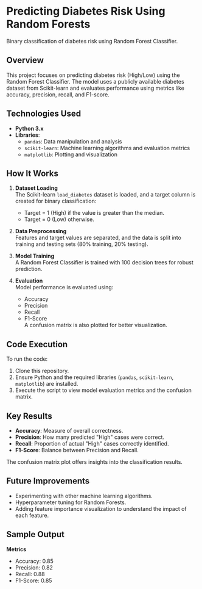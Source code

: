 # Predicting Diabetes Risk Using Random Forests

Binary classification of diabetes risk using Random Forest Classifier.


## Overview

This project focuses on predicting diabetes risk (High/Low) using the Random Forest Classifier. The model uses a publicly available diabetes dataset from Scikit-learn and evaluates performance using metrics like accuracy, precision, recall, and F1-score.


## Technologies Used

- **Python 3.x**
- **Libraries**:
  - `pandas`: Data manipulation and analysis
  - `scikit-learn`: Machine learning algorithms and evaluation metrics
  - `matplotlib`: Plotting and visualization


## How It Works

1. **Dataset Loading**  
   The Scikit-learn `load_diabetes` dataset is loaded, and a target column is created for binary classification:
   - Target = 1 (High) if the value is greater than the median.
   - Target = 0 (Low) otherwise.

2. **Data Preprocessing**  
   Features and target values are separated, and the data is split into training and testing sets (80% training, 20% testing).

3. **Model Training**  
   A Random Forest Classifier is trained with 100 decision trees for robust prediction.

4. **Evaluation**  
   Model performance is evaluated using:
   - Accuracy
   - Precision
   - Recall
   - F1-Score  
   A confusion matrix is also plotted for better visualization.


## Code Execution

To run the code:
1. Clone this repository.
2. Ensure Python and the required libraries (`pandas`, `scikit-learn`, `matplotlib`) are installed.
3. Execute the script to view model evaluation metrics and the confusion matrix.


## Key Results

- **Accuracy**: Measure of overall correctness.
- **Precision**: How many predicted "High" cases were correct.
- **Recall**: Proportion of actual "High" cases correctly identified.
- **F1-Score**: Balance between Precision and Recall.

The confusion matrix plot offers insights into the classification results.


## Future Improvements

- Experimenting with other machine learning algorithms.
- Hyperparameter tuning for Random Forests.
- Adding feature importance visualization to understand the impact of each feature.


## Sample Output

**Metrics**
- Accuracy: 0.85
- Precision: 0.82
- Recall: 0.88
- F1-Score: 0.85

